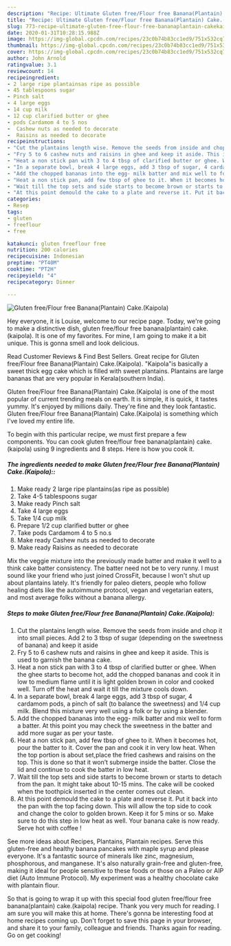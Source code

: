 ```yaml
---
description: "Recipe: Ultimate Gluten free/Flour free Banana(Plantain) Cake.(Kaipola)"
title: "Recipe: Ultimate Gluten free/Flour free Banana(Plantain) Cake.(Kaipola)"
slug: 773-recipe-ultimate-gluten-free-flour-free-bananaplantain-cakekaipola
date: 2020-01-31T10:28:15.988Z
image: https://img-global.cpcdn.com/recipes/23c0b74b83cc1ed9/751x532cq70/gluten-freeflour-free-bananaplantain-cakekaipola-recipe-main-photo.jpg
thumbnail: https://img-global.cpcdn.com/recipes/23c0b74b83cc1ed9/751x532cq70/gluten-freeflour-free-bananaplantain-cakekaipola-recipe-main-photo.jpg
cover: https://img-global.cpcdn.com/recipes/23c0b74b83cc1ed9/751x532cq70/gluten-freeflour-free-bananaplantain-cakekaipola-recipe-main-photo.jpg
author: John Arnold
ratingvalue: 3.1
reviewcount: 14
recipeingredient:
- 2 large ripe plantainsas ripe as possible
- 45 tablespoons sugar
- Pinch salt
- 4 large eggs
- 14 cup milk
- 12 cup clarified butter or ghee
- pods Cardamom 4 to 5 nos
-  Cashew nuts as needed to decorate
-  Raisins as needed to decorate
recipeinstructions:
- "Cut the plantains length wise. Remove the seeds from inside and chop it into small pieces. Add 2 to 3 tbsp of sugar (depending on the sweetness of banana) and keep it aside"
- "Fry 5 to 6 cashew nuts and raisins in ghee and keep it aside. This is used to garnish the banana cake."
- "Heat a non stick pan with 3 to 4 tbsp of clarified butter or ghee. When the ghee starts to become hot, add the chopped bananas and cook it in low to medium flame until it is light golden brown in color and cooked well. Turn off the heat and wait it till the mixture cools down."
- "In a separate bowl, break 4 large eggs, add 3 tbsp of sugar, 4 cardamom pods, a pinch of salt (to balance the sweetness) and 1/4 cup milk. Blend this mixture very well using a folk or by using a blender."
- "Add the chopped bananas into the egg- milk batter and mix well to form a batter. At this point you may check the sweetness in the batter and add more sugar as per your taste."
- "Heat a non stick pan, add few tbsp of ghee to it. When it becomes hot, pour the batter to it. Cover the pan and cook it in very low heat. When the top portion is about set,place the fried cashews and raisins on the top. This is done so that it won’t submerge inside the batter. Close the lid and continue to cook the batter in low heat."
- "Wait till the top sets and side starts to become brown or starts to detach from the pan. It might take about 10-15 mins. The cake will be cooked when the toothpick inserted in the center comes out clean."
- "At this point demould the cake to a plate and reverse it. Put it back into the pan with the top facing down. This will allow the top side to cook and change the color to golden brown. Keep it for 5 mins or so. Make sure to do this step in low heat as well. Your banana cake is now ready. Serve hot with coffee !"
categories:
- Resep
tags:
- gluten
- freeflour
- free

katakunci: gluten freeflour free
nutrition: 200 calories
recipecuisine: Indonesian
preptime: "PT40M"
cooktime: "PT2H"
recipeyield: "4"
recipecategory: Dinner

---
```



![Gluten free/Flour free Banana(Plantain) Cake.(Kaipola)](https://img-global.cpcdn.com/recipes/23c0b74b83cc1ed9/751x532cq70/gluten-freeflour-free-bananaplantain-cakekaipola-recipe-main-photo.jpg)

Hey everyone, it is Louise, welcome to our recipe page. Today, we're going to make a distinctive dish, gluten free/flour free banana(plantain) cake.(kaipola). It is one of my favorites. For mine, I am going to make it a bit unique. This is gonna smell and look delicious.

Read Customer Reviews &amp; Find Best Sellers. Great recipe for Gluten free/Flour free Banana(Plantain) Cake.(Kaipola). &#34;Kaipola&#34;is basically a sweet thick egg cake which is filled with sweet plantains. Plantains are large bananas that are very popular in Kerala(southern India).

Gluten free/Flour free Banana(Plantain) Cake.(Kaipola) is one of the most popular of current trending meals on earth. It is simple, it is quick, it tastes yummy. It's enjoyed by millions daily. They're fine and they look fantastic. Gluten free/Flour free Banana(Plantain) Cake.(Kaipola) is something which I've loved my entire life.


To begin with this particular recipe, we must first prepare a few components. You can cook gluten free/flour free banana(plantain) cake.(kaipola) using 9 ingredients and 8 steps. Here is how you cook it.

##### The ingredients needed to make Gluten free/Flour free Banana(Plantain) Cake.(Kaipola)::

1. Make ready 2 large ripe plantains(as ripe as possible)
1. Take 4-5 tablespoons sugar
1. Make ready Pinch salt
1. Take 4 large eggs
1. Take 1/4 cup milk
1. Prepare 1/2 cup clarified butter or ghee
1. Take pods Cardamom 4 to 5 no.s
1. Make ready  Cashew nuts as needed to decorate
1. Make ready  Raisins as needed to decorate


Mix the veggie mixture into the previously made batter and make it well to a think cake batter consistency. The batter need not be to very runny. I must sound like your friend who just joined CrossFit, because I won&#39;t shut up about plantains lately. It&#39;s friendly for paleo dieters, people who follow healing diets like the autoimmune protocol, vegan and vegetarian eaters, and most average folks without a banana allergy. 

##### Steps to make Gluten free/Flour free Banana(Plantain) Cake.(Kaipola):

1. Cut the plantains length wise. Remove the seeds from inside and chop it into small pieces. Add 2 to 3 tbsp of sugar (depending on the sweetness of banana) and keep it aside
1. Fry 5 to 6 cashew nuts and raisins in ghee and keep it aside. This is used to garnish the banana cake.
1. Heat a non stick pan with 3 to 4 tbsp of clarified butter or ghee. When the ghee starts to become hot, add the chopped bananas and cook it in low to medium flame until it is light golden brown in color and cooked well. Turn off the heat and wait it till the mixture cools down.
1. In a separate bowl, break 4 large eggs, add 3 tbsp of sugar, 4 cardamom pods, a pinch of salt (to balance the sweetness) and 1/4 cup milk. Blend this mixture very well using a folk or by using a blender.
1. Add the chopped bananas into the egg- milk batter and mix well to form a batter. At this point you may check the sweetness in the batter and add more sugar as per your taste.
1. Heat a non stick pan, add few tbsp of ghee to it. When it becomes hot, pour the batter to it. Cover the pan and cook it in very low heat. When the top portion is about set,place the fried cashews and raisins on the top. This is done so that it won’t submerge inside the batter. Close the lid and continue to cook the batter in low heat.
1. Wait till the top sets and side starts to become brown or starts to detach from the pan. It might take about 10-15 mins. The cake will be cooked when the toothpick inserted in the center comes out clean.
1. At this point demould the cake to a plate and reverse it. Put it back into the pan with the top facing down. This will allow the top side to cook and change the color to golden brown. Keep it for 5 mins or so. Make sure to do this step in low heat as well. Your banana cake is now ready. Serve hot with coffee !


See more ideas about Recipes, Plantains, Plantain recipes. Serve this gluten-free and healthy banana pancakes with maple syrup and please everyone. It&#39;s a fantastic source of minerals like zinc, magnesium, phosphorous, and manganese. It&#39;s also naturally grain-free and gluten-free, making it ideal for people sensitive to these foods or those on a Paleo or AIP diet (Auto Immune Protocol). My experiment was a healthy chocolate cake with plantain flour. 

So that is going to wrap it up with this special food gluten free/flour free banana(plantain) cake.(kaipola) recipe. Thank you very much for reading. I am sure you will make this at home. There's gonna be interesting food at home recipes coming up. Don't forget to save this page in your browser, and share it to your family, colleague and friends. Thanks again for reading. Go on get cooking!
